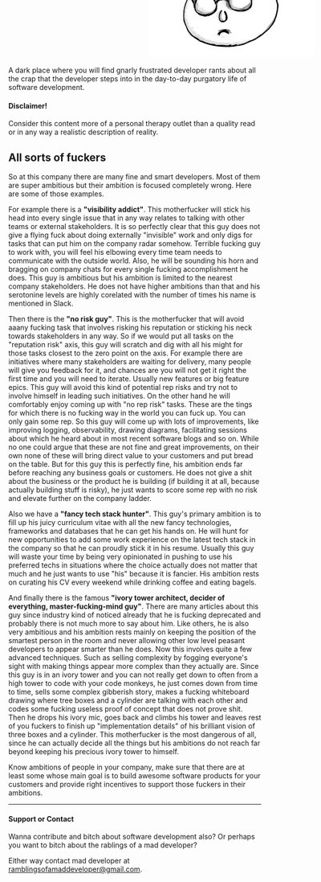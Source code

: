 <img
	src="mad_developer.png"
	width="330"
	height="190"
	style="margin-top: -10em; margin-left: 20em; box-shadow: none"/>

A dark place where you will find gnarly frustrated developer rants about all the crap that the developer
steps into in the day-to-day purgatory life of software development.

#### Disclaimer!
Consider this content more of a personal therapy outlet than a quality read or in any way a realistic description of
reality.

## All sorts of fuckers

So at this company there are many fine and smart developers.
Most of them are super ambitious but their ambition is focused completely wrong.
Here are some of those examples.

For example there is a **"visibility addict"**. This motherfucker will stick his head into every single issue that in any way relates to talking with other teams or external stakeholders. It is so perfectly clear that this guy does not give a flying fuck about doing externally "invisible" work and only digs for tasks that can put him on the company radar somehow.
Terrible fucking guy to work with, you will feel his elbowing every time team needs to communicate with the outside world. Also, he will be sounding his horn and bragging on company chats for every single fucking accomplishment he does. This guy is ambitious but his ambition is limited to the nearest company stakeholders. He does not have higher ambitions than that and his serotonine levels are highly corelated with the number of times his name is mentioned in Slack.

Then there is the **"no risk guy"**.
This is the motherfucker that will avoid aaany fucking task that involves risking his reputation or sticking his neck towards stakeholders in any way.
So if we would put all tasks on the "reputation risk" axis, this guy will scratch and dig with all his might for those tasks closest to the zero point on the axis.
For example there are initiatives where many stakeholders are waiting for delivery, many people will give you feedback for it, and chances are you will not get it right the first time and you will need to iterate. Usually new features or big feature epics. This guy will avoid this kind of potential rep risks and try not to involve himself in leading such initiatives. On the other hand he will comfortably enjoy coming up with "no rep risk" tasks. These are the tings for which there is no fucking way in the world you can fuck up. You can only gain some rep. So this guy will come up with lots of improvements, like improving logging, observability, drawing diagrams, facilitating sessions about which he heard about in most recent software blogs and so on. While no one could argue that these are not fine and great improvements, on their own none of these will bring direct value to your customers and put bread on the table. But for this guy this is perfectly fine, his ambition ends far before reaching any business goals or customers. He does not give a shit about the business or the product he is building (if building it at all, because actually building stuff is risky), he just wants to score some rep with no risk and elevate further on the company ladder.

Also we have a **"fancy tech stack hunter"**.
This guy's primary ambition is to fill up his juicy curriculum vitae with all the new fancy technologies, frameworks and databases that he can get his hands on. He will hunt for new opportunities to add some work experience on the latest tech stack in the company so that he can proudly stick it in his resume. Usually this guy will waste your time by being very opinionated in pushing to use his preferred techs in situations where the choice actually does not matter that much and he just wants to use "his" because it is fancier. His ambition rests on curating his CV every weekend while drinking coffee and eating bagels.

And finally there is the famous **"ivory tower architect, decider of everything, master-fucking-mind guy"**.
There are many articles about this guy since industry kind of noticed already that he is fucking deprecated and probably there is not much more to say about him. Like others, he is also very ambitious and his ambition rests mainly on keeping the position of the smartest person in the room and never allowing other low level peasant developers to appear smarter than he does. Now this involves quite a few advanced techniques. Such as selling complexity by fogging everyone's sight with making things appear more complex than they actually are. Since this guy is in an ivory tower and you can not really get down to often from a high tower to code with your code monkeys, he just comes down from time to time, sells some complex gibberish story, makes a fucking whiteboard drawing where tree boxes and a cylinder are talking with each other and codes some fucking useless proof of concept that does not prove shit. Then he drops his ivory mic, goes back and climbs his tower and leaves rest of you fuckers to finish up "implementation details" of his brilliant vision of three boxes and a cylinder. This motherfucker is the most dangerous of all, since he can actually decide all the things but his ambitions do not reach far beyond keeping his precious ivory tower to himself.

Know ambitions of people in your company, make sure that there are at least some whose main goal is to build awesome software products for your customers and provide right incentives to support those fuckers in their ambitions.

---

#### Support or Contact

Wanna contribute and bitch about software development also? Or perhaps you want to bitch about the rablings of a mad developer?

Either way contact mad developer at ramblingsofamaddeveloper@gmail.com.
